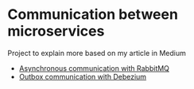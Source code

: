 # Communication between microservices
Project to explain more based on my article in Medium

- [Asynchronous communication with RabbitMQ](https://medium.com/@rafaelgss/comunicacao-entre-microservices-async-ed3e5897ba6)
- [Outbox communication with Debezium](https://blog.rafaelgss.com.br/microsservicos-autonomos)
